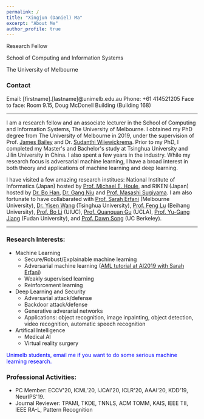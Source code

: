 ```yaml
---
permalink: /
title: "Xingjun (Daniel) Ma"
excerpt: "About Me"
author_profile: true
---
```

Research Fellow

School of Computing and Information Systems

The University of Melbourne

### Contact

Email: [firstname].[lastname]@unimelb.edu.au
Phone: +61 414521205
Face to face: Room 9.15, Doug McDonell Building (Building 168)

---

I am a research fellow and an associate lecturer in the School of Computing and Information Systems, The University of Melbourne. I obtained my PhD degree from The University of Melbourne in 2019, under the supervision of Prof. <a href="http://people.eng.unimelb.edu.au/baileyj/" target="_blank"> James Bailey</a> and Dr. <a href="https://scholar.google.com/citations?user=MjgOHPYAAAAJ&hl=en" target="_blank">Sudanthi Wijewickrema</a>. Prior to my PhD, I completed my Master's and Bachelor's study at Tsinghua University and Jilin University in China. I also spent a few years in the industry. While my research focus is adversarial machine learning, I have a broad interest in both theory and applications of machine learning and deep learning.

I have visited a few amazing research institues: National Institute of Informatics (Japan) hosted by <a href="http://research.nii.ac.jp/~meh/" target="_blank">Prof. Michael E. Houle</a>, and RIKEN (Japan) hosted by <a href="https://bhanml.github.io/" target="_blank">Dr. Bo Han</a>, <a href="https://niug1984.github.io/" target="_blank">Dr. Gang Niu</a> and <a href="http://www.ms.k.u-tokyo.ac.jp/sugi/index.html" target="_blank">Prof. Masashi Sugiyama</a>. I am also fortunate to have collabarated with <a href="https://people.eng.unimelb.edu.au/smonazam/" target="_blank">Prof. Sarah Erfani</a> (Melbourne University), <a href="https://sites.google.com/site/csyisenwang/" target="_blank">Dr. Yisen Wang</a> (Tsinghua University), <a href="https://scholar.google.com/citations?user=HUYTC0gAAAAJ&hl=en" target="_blank">Prof. Feng Lu</a> (Beihang University), <a href="http://www.crystal-boli.com/" target="_blank">Prof. Bo Li</a> (UIUC), <a href="http://web.cs.ucla.edu/~qgu/" target="_blank"> Prof. Quanquan Gu</a> (UCLA), <a href="http://www.yugangjiang.info" target="_blank"> Prof. Yu-Gang Jiang</a> (Fudan University), and <a href="https://people.eecs.berkeley.edu/~dawnsong/" target="_blank">Prof. Dawn Song</a> (UC Berkeley).

---

### Research Interests:

* Machine Learning
  * Secure/Robust/Explainable machine learning
  * Adversarial machine learning (<a href="https://github.com/xingjunm/AI2019_Tutorial_on_Adversarial_Machine_Learning" target="_blank">AML tutorial at AI2019 with Sarah Erfani</a>)
  * Weakly supervised learning
  * Reinforcement learning
* Deep Learning and Security
  * Adversarial attack/defense
  * Backdoor attack/defense
  * Generative adverarial networks
  * Applications: object recognition, image inpainting, object detection, video recognition, automatic speech recognition
* Artifical Intelligence
  * Medical AI
  * Virtual reality surgery

<span style="color:blue">Unimelb students, email me if you want to do some serious machine learning research. </span>

### Professional Activities:

* PC Member: ECCV'20, ICML'20, IJCAI'20, ICLR'20, AAAI'20, KDD'19, NeurIPS'19.
* Journal Reviewer: TPAMI, TKDE, TNNLS, ACM TOMM, KAIS, IEEE TII, IEEE RA-L, Pattern Recognition

<!--
<span style="color:blue">
For PhD applicants: funded positions are available for 2020 in our group on adversarial machine learning research. Please directly contact</span> <a href="http://people.eng.unimelb.edu.au/baileyj/" target="_blank">Prof. James Bailey</a>.

<span style="color:blue">For Unimelb master students, contact me if you are familar with: 1) web skills such as js, node.js and html; and 2) machine/deep learning knowledge/tools such as pytorch, tensorflow, keras. (send me your academic transcript)</span>

-->

